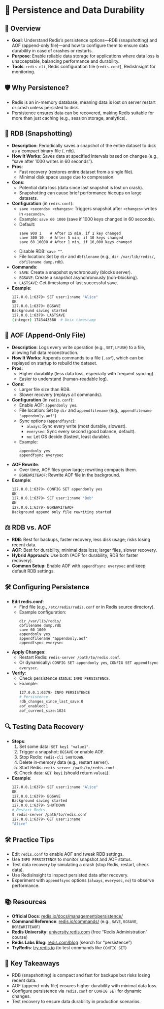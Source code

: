 # 🌟 Persistence and Data Durability

## 🚀 Overview
- **Goal**: Understand Redis’s persistence options—RDB (snapshotting) and AOF (append-only file)—and how to configure them to ensure data durability in case of crashes or restarts.
- **Purpose**: Enable reliable data storage for applications where data loss is unacceptable, balancing performance and durability.
- **Tools**: `redis-cli`, Redis configuration file (`redis.conf`), RedisInsight for monitoring.

## 🛡️ Why Persistence?
- Redis is an in-memory database, meaning data is lost on server restart or crash unless persisted to disk.
- Persistence ensures data can be recovered, making Redis suitable for more than just caching (e.g., session storage, analytics).

## 📸 RDB (Snapshotting)
- **Description**: Periodically saves a snapshot of the entire dataset to disk as a compact binary file (`.rdb`).
- **How It Works**: Saves data at specified intervals based on changes (e.g., “save after 1000 writes in 60 seconds”).
- **Pros**:
  - Fast recovery (restores entire dataset from a single file).
  - Minimal disk space usage due to compression.
- **Cons**:
  - Potential data loss (data since last snapshot is lost on crash).
  - Snapshotting can cause brief performance hiccups on large datasets.
- **Configuration** (in `redis.conf`):
  - `save <seconds> <changes>`: Triggers snapshot after `<changes>` writes in `<seconds>`.
  - Example: `save 60 1000` (save if 1000 keys changed in 60 seconds).
  - Default:
    ```
    save 900 1    # After 15 min, if 1 key changed
    save 300 10   # After 5 min, if 10 keys changed
    save 60 10000 # After 1 min, if 10,000 keys changed
    ```
  - Disable RDB: `save ""`.
  - File location: Set by `dir` and `dbfilename` (e.g., `dir /var/lib/redis/`, `dbfilename dump.rdb`).
- **Commands**:
  - `SAVE`: Create a snapshot synchronously (blocks server).
  - `BGSAVE`: Create a snapshot asynchronously (non-blocking).
  - `LASTSAVE`: Get timestamp of last successful save.
- **Example**:
  ```bash
  127.0.0.1:6379> SET user:1:name "Alice"
  OK
  127.0.0.1:6379> BGSAVE
  Background saving started
  127.0.0.1:6379> LASTSAVE
  (integer) 1743443580  # Unix timestamp
  ```

## 📜 AOF (Append-Only File)
- **Description**: Logs every write operation (e.g., `SET`, `LPUSH`) to a file, allowing full data reconstruction.
- **How It Works**: Appends commands to a file (`.aof`), which can be replayed on startup to rebuild the dataset.
- **Pros**:
  - Higher durability (less data loss, especially with frequent syncing).
  - Easier to understand (human-readable log).
- **Cons**:
  - Larger file size than RDB.
  - Slower recovery (replays all commands).
- **Configuration** (in `redis.conf`):
  - Enable AOF: `appendonly yes`.
  - File location: Set by `dir` and `appendfilename` (e.g., `appendfilename "appendonly.aof"`).
  - Sync options (`appendfsync`):
    - `always`: Sync every write (most durable, slowest).
    - `everysec`: Sync every second (good balance, default).
    - `no`: Let OS decide (fastest, least durable).
  - Example:
    ```
    appendonly yes
    appendfsync everysec
    ```
- **AOF Rewrite**:
  - Over time, AOF files grow large; rewriting compacts them.
  - `BGREWRITEAOF`: Rewrite AOF file in the background.
- **Example**:
  ```bash
  127.0.0.1:6379> CONFIG SET appendonly yes
  OK
  127.0.0.1:6379> SET user:1:name "Bob"
  OK
  127.0.0.1:6379> BGREWRITEAOF
  Background append only file rewriting started
  ```

## ⚖️ RDB vs. AOF
- **RDB**: Best for backups, faster recovery, less disk usage; risks losing recent data.
- **AOF**: Best for durability, minimal data loss; larger files, slower recovery.
- **Hybrid Approach**: Use both (AOF for durability, RDB for faster recovery).
- **Common Setup**: Enable AOF with `appendfsync everysec` and keep default RDB settings.

## 🛠️ Configuring Persistence
- **Edit redis.conf**:
  - Find file (e.g., `/etc/redis/redis.conf` or in Redis source directory).
  - Example configuration:
    ```
    dir /var/lib/redis/
    dbfilename dump.rdb
    save 60 1000
    appendonly yes
    appendfilename "appendonly.aof"
    appendfsync everysec
    ```
- **Apply Changes**:
  - Restart Redis: `redis-server /path/to/redis.conf`.
  - Or dynamically: `CONFIG SET appendonly yes`, `CONFIG SET appendfsync everysec`.
- **Verify**:
  - Check persistence status: `INFO PERSISTENCE`.
  - Example:
    ```bash
    127.0.0.1:6379> INFO PERSISTENCE
    # Persistence
    rdb_changes_since_last_save:0
    aof_enabled:1
    aof_current_size:1024
    ```

## 🔍 Testing Data Recovery
- **Steps**:
  1. Set some data: `SET key1 "value1"`.
  2. Trigger a snapshot: `BGSAVE` or enable AOF.
  3. Stop Redis: `redis-cli SHUTDOWN`.
  4. Delete in-memory data (e.g., restart server).
  5. Start Redis: `redis-server /path/to/redis.conf`.
  6. Check data: `GET key1` (should return `value1`).
- **Example**:
  ```bash
  127.0.0.1:6379> SET user:1:name "Alice"
  OK
  127.0.0.1:6379> BGSAVE
  Background saving started
  127.0.0.1:6379> SHUTDOWN
  # Restart Redis
  $ redis-server /path/to/redis.conf
  127.0.0.1:6379> GET user:1:name
  "Alice"
  ```

## 🛠️ Practice Tips
- Edit `redis.conf` to enable AOF and tweak RDB settings.
- Use `INFO PERSISTENCE` to monitor snapshot and AOF status.
- Test data recovery by simulating a crash (stop Redis, restart, check data).
- Use RedisInsight to inspect persisted data after recovery.
- Experiment with `appendfsync` options (`always`, `everysec`, `no`) to observe performance.

## 📚 Resources
- **Official Docs**: [redis.io/docs/management/persistence/](https://redis.io/docs/management/persistence/)
- **Command Reference**: [redis.io/commands/](https://redis.io/commands/) (e.g., `SAVE`, `BGSAVE`, `BGREWRITEAOF`)
- **Redis University**: [university.redis.com](https://university.redis.com) (free “Redis Administration” course)
- **Redis Labs Blog**: [redis.com/blog](https://redis.com/blog) (search for “persistence”)
- **TryRedis**: [try.redis.io](https://try.redis.io) (to test commands like `CONFIG SET`)

## 🔑 Key Takeaways
- RDB (snapshotting) is compact and fast for backups but risks losing recent data.
- AOF (append-only file) ensures higher durability with minimal data loss.
- Configure persistence via `redis.conf` or `CONFIG SET` for dynamic changes.
- Test recovery to ensure data durability in production scenarios.